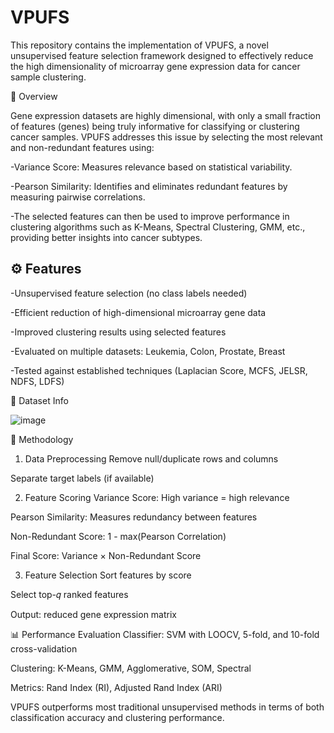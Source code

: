 # VPUFS
This repository contains the implementation of VPUFS, a novel unsupervised feature selection framework designed to effectively reduce the high dimensionality of microarray gene expression data for cancer sample clustering.

📌 Overview


Gene expression datasets are highly dimensional, with only a small fraction of features (genes) being truly informative for classifying or clustering cancer samples. VPUFS addresses this issue by selecting the most relevant and non-redundant features using:

-Variance Score: Measures relevance based on statistical variability.

-Pearson Similarity: Identifies and eliminates redundant features by measuring pairwise correlations.

-The selected features can then be used to improve performance in clustering algorithms such as K-Means, Spectral Clustering, GMM, etc., providing better insights into cancer subtypes.


## ⚙️ Features


-Unsupervised feature selection (no class labels needed)

-Efficient reduction of high-dimensional microarray gene data

-Improved clustering results using selected features

-Evaluated on multiple datasets: Leukemia, Colon, Prostate, Breast

-Tested against established techniques (Laplacian Score, MCFS, JELSR, NDFS, LDFS)


📁 Dataset Info

![image](https://github.com/user-attachments/assets/7c35a5e6-5cda-4338-9079-d74692f7a8e6)


🧮 Methodology
1. Data Preprocessing
Remove null/duplicate rows and columns

Separate target labels (if available)

2. Feature Scoring
Variance Score: High variance = high relevance

Pearson Similarity: Measures redundancy between features

Non-Redundant Score: 1 - max(Pearson Correlation)

Final Score: Variance × Non-Redundant Score

3. Feature Selection
Sort features by score

Select top-𝑞 ranked features

Output: reduced gene expression matrix

📊 Performance Evaluation
Classifier: SVM with LOOCV, 5-fold, and 10-fold cross-validation

Clustering: K-Means, GMM, Agglomerative, SOM, Spectral

Metrics: Rand Index (RI), Adjusted Rand Index (ARI)

VPUFS outperforms most traditional unsupervised methods in terms of both classification accuracy and clustering performance.
